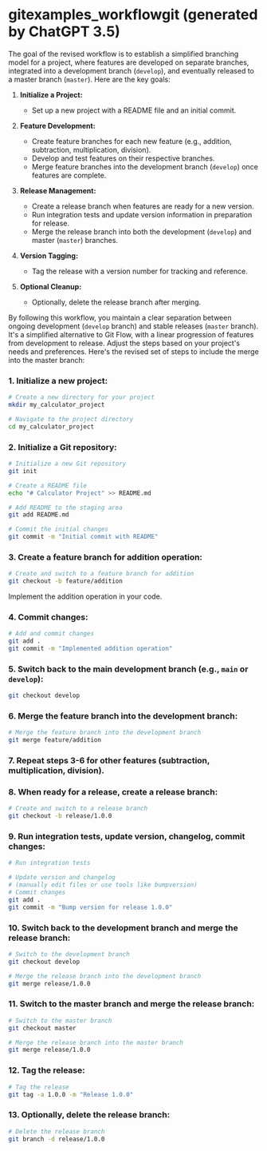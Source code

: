 # gitexamples_workflowgit (generated by ChatGPT 3.5)

The goal of the revised workflow is to establish a simplified branching model for a project, where features are developed on separate branches, integrated into a development branch (`develop`), and eventually released to a master branch (`master`). Here are the key goals:

1. **Initialize a Project:**
   - Set up a new project with a README file and an initial commit.

2. **Feature Development:**
   - Create feature branches for each new feature (e.g., addition, subtraction, multiplication, division).
   - Develop and test features on their respective branches.
   - Merge feature branches into the development branch (`develop`) once features are complete.

3. **Release Management:**
   - Create a release branch when features are ready for a new version.
   - Run integration tests and update version information in preparation for release.
   - Merge the release branch into both the development (`develop`) and master (`master`) branches.

4. **Version Tagging:**
   - Tag the release with a version number for tracking and reference.

5. **Optional Cleanup:**
   - Optionally, delete the release branch after merging.

By following this workflow, you maintain a clear separation between ongoing development (`develop` branch) and stable releases (`master` branch). It's a simplified alternative to Git Flow, with a linear progression of features from development to release. Adjust the steps based on your project's needs and preferences.
Here's the revised set of steps to include the merge into the master branch:

### 1. Initialize a new project:

```bash
# Create a new directory for your project
mkdir my_calculator_project

# Navigate to the project directory
cd my_calculator_project
```

### 2. Initialize a Git repository:

```bash
# Initialize a new Git repository
git init

# Create a README file
echo "# Calculator Project" >> README.md

# Add README to the staging area
git add README.md

# Commit the initial changes
git commit -m "Initial commit with README"
```

### 3. Create a feature branch for addition operation:

```bash
# Create and switch to a feature branch for addition
git checkout -b feature/addition
```

Implement the addition operation in your code.

### 4. Commit changes:

```bash
# Add and commit changes
git add .
git commit -m "Implemented addition operation"
```

### 5. Switch back to the main development branch (e.g., `main` or `develop`):

```bash
git checkout develop
```

### 6. Merge the feature branch into the development branch:

```bash
# Merge the feature branch into the development branch
git merge feature/addition
```

### 7. Repeat steps 3-6 for other features (subtraction, multiplication, division).

### 8. When ready for a release, create a release branch:

```bash
# Create and switch to a release branch
git checkout -b release/1.0.0
```

### 9. Run integration tests, update version, changelog, commit changes:

```bash
# Run integration tests

# Update version and changelog
# (manually edit files or use tools like bumpversion)
# Commit changes
git add .
git commit -m "Bump version for release 1.0.0"
```

### 10. Switch back to the development branch and merge the release branch:

```bash
# Switch to the development branch
git checkout develop

# Merge the release branch into the development branch
git merge release/1.0.0
```

### 11. Switch to the master branch and merge the release branch:

```bash
# Switch to the master branch
git checkout master

# Merge the release branch into the master branch
git merge release/1.0.0
```

### 12. Tag the release:

```bash
# Tag the release
git tag -a 1.0.0 -m "Release 1.0.0"
```

### 13. Optionally, delete the release branch:

```bash
# Delete the release branch
git branch -d release/1.0.0
```


